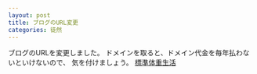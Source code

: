 ```yaml
---
layout: post
title: ブログのURL変更
categories: 徒然
---
```


ブログのURLを変更しました。
ドメインを取ると、ドメイン代金を毎年払わないといけないので、
気を付けましょう。
<a href="http://life.diet27.info/" target="_blank">標準体重生活</a>

